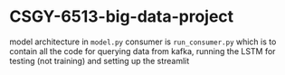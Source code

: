 # CSGY-6513-big-data-project

model architecture in `model.py`
consumer is `run_consumer.py` which is to contain all the code for querying data from kafka, running the LSTM for testing (not training) and setting up the streamlit
